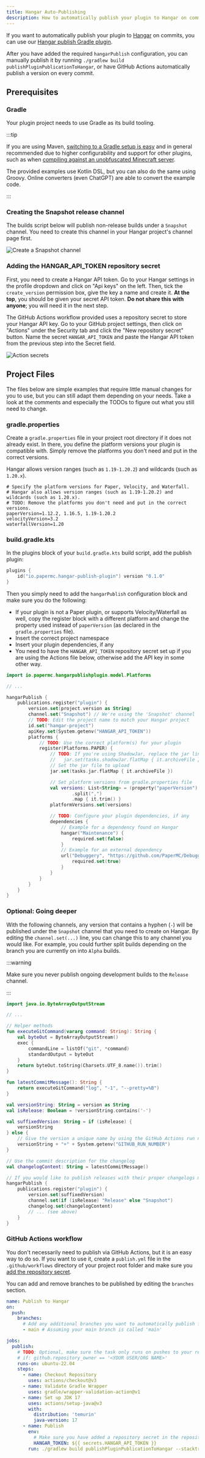 ```yaml
---
title: Hangar Auto-Publishing
description: How to automatically publish your plugin to Hangar on commits.
---
```


If you want to automatically publish your plugin to [Hangar](https://hangar.papermc.io/) on commits, you can use
our [Hangar publish Gradle plugin](https://github.com/HangarMC/hangar-publish-plugin).

After you have added the required `hangarPublish` configuration, you can manually publish it by
running `./gradlew build publishPluginPublicationToHangar`, or have GitHub Actions automatically publish a version on
every commit.

## Prerequisites

### Gradle

Your plugin project needs to use Gradle as its build tooling.

:::tip

If you are using
Maven, [switching to a Gradle setup is easy](https://docs.gradle.org/current/userguide/migrating_from_maven.html) and in
general recommended due to higher configurability and support for other plugins, such as
when [compiling against an unobfuscated Minecraft server](/paper/dev/userdev).

The provided examples use Kotlin DSL, but you can also do the same using Groovy. Online converters (even ChatGPT)
are able to convert the example code.

:::

### Creating the Snapshot release channel

The builds script below will publish non-release builds under a `Snapshot` channel. You need to create this channel in
your Hangar project's channel page first.

![Create a Snapshot channel](https://i.imgur.com/p4UEIeJ.png)

### Adding the HANGAR_API_TOKEN repository secret

First, you need to create a Hangar API token. Go to your Hangar settings in the profile dropdown and click on "Api keys" on the left. Then, tick
the `create_version` permission box, give the key a name and create it. **At the top**, you should be given your secret API
token. **Do not share this with anyone**; you will need it in the next step.

The GitHub Actions workflow provided uses a repository secret to store your Hangar API key. Go to your GitHub project settings,
then click on "Actions" under the Security tab and click the "New repository secret" button. Name the
secret `HANGAR_API_TOKEN` and paste the Hangar API token from the previous step into the Secret field.

![Action secrets](https://i.imgur.com/l11Bnx5.png)

## Project Files

The files below are simple examples that require little manual changes for you to use, but you can still adapt them
depending on your needs. Take a look at the comments and especially the TODOs to figure out what you still need to
change.

### gradle.properties

Create a `gradle.properties` file in your project root directory if it does not already exist. In there, you define the
platform versions your plugin is compatible with. Simply remove the platforms you don't need and put in the correct
versions.

Hangar allows version ranges (such as `1.19-1.20.2`) and wildcards (such as `1.20.x`).

```properties
# Specify the platform versions for Paper, Velocity, and Waterfall.
# Hangar also allows version ranges (such as 1.19-1.20.2) and wildcards (such as 1.20.x).
# TODO: Remove the platforms you don't need and put in the correct versions.
paperVersion=1.12.2, 1.16.5, 1.19-1.20.2
velocityVersion=3.2
waterfallVersion=1.20
```

### build.gradle.kts

In the plugins block of your `build.gradle.kts` build script, add the publish plugin:

```kotlin
plugins {
    id("io.papermc.hangar-publish-plugin") version "0.1.0"
}
```

Then you simply need to add the `hangarPublish` configuration block and make sure you do the following:

- If your plugin is not a Paper plugin, or supports Velocity/Waterfall as well, copy the register block with a different
  platform and change the property used instead of `paperVersion` (as declared in the `gradle.properties` file).
- Insert the correct project namespace
- Insert your plugin dependencies, if any
- You need to have the `HANGAR_API_TOKEN` repository secret set up if you are using the Actions file below, otherwise add the
  API key in some other way.

```kotlin
import io.papermc.hangarpublishplugin.model.Platforms

// ...

hangarPublish {
    publications.register("plugin") {
        version.set(project.version as String)
        channel.set("Snapshot") // We're using the 'Snapshot' channel
        // TODO: Edit the project name to match your Hangar project
        id.set("hangar-project")
        apiKey.set(System.getenv("HANGAR_API_TOKEN"))
        platforms {
            // TODO: Use the correct platform(s) for your plugin
            register(Platforms.PAPER) {
                // TODO: If you're using ShadowJar, replace the jar lines with the appropriate task:
                //   jar.set(tasks.shadowJar.flatMap { it.archiveFile })
                // Set the jar file to upload
                jar.set(tasks.jar.flatMap { it.archiveFile })

                // Set platform versions from gradle.properties file
                val versions: List<String> = (property("paperVersion") as String)
                        .split(",")
                        .map { it.trim() }
                platformVersions.set(versions)

                // TODO: Configure your plugin dependencies, if any
                dependencies {
                    // Example for a dependency found on Hangar
                    hangar("Maintenance") {
                        required.set(false)
                    }
                    // Example for an external dependency
                    url("Debuggery", "https://github.com/PaperMC/Debuggery") {
                        required.set(true)
                    }
                }
            }
        }
    }
}
```

### Optional: Going deeper

With the following channels, any version that contains a hyphen (`-`) will be published under the `Snapshot` channel
that you need to create on Hangar. By editing the `channel.set(...)` line, you can change this to any channel you would
like. For example, you could further split builds depending on the branch you are currently on into `Alpha` builds.

:::warning

Make sure you never publish ongoing development builds to the `Release` channel.

:::

```kotlin
import java.io.ByteArrayOutputStream

// ...

// Helper methods
fun executeGitCommand(vararg command: String): String {
    val byteOut = ByteArrayOutputStream()
    exec {
        commandLine = listOf("git", *command)
        standardOutput = byteOut
    }
    return byteOut.toString(Charsets.UTF_8.name()).trim()
}

fun latestCommitMessage(): String {
    return executeGitCommand("log", "-1", "--pretty=%B")
}

val versionString: String = version as String
val isRelease: Boolean = !versionString.contains('-')

val suffixedVersion: String = if (isRelease) {
    versionString
} else {
    // Give the version a unique name by using the GitHub Actions run number
    versionString + "+" + System.getenv("GITHUB_RUN_NUMBER")
}

// Use the commit description for the changelog
val changelogContent: String = latestCommitMessage()

// If you would like to publish releases with their proper changelogs manually, simply add an if statement with the `isRelease` variable here.
hangarPublish {
    publications.register("plugin") {
        version.set(suffixedVersion)
        channel.set(if (isRelease) "Release" else "Snapshot")
        changelog.set(changelogContent)
        // ... (see above)
    }
}
```

### GitHub Actions workflow

You don't necessarily need to publish via GitHub Actions, but it is an easy way to do so. If you want to use it, create
a `publish.yml` file in the `.github/workflows` directory of your project root folder and make sure
you [add the repository secret](#adding-the-hangar_api_token-repository-secret).

You can add and remove branches to be published by editing the `branches` section.

```yaml
name: Publish to Hangar
on:
  push:
    branches:
      # Add any additional branches you want to automatically publish from
      - main # Assuming your main branch is called 'main'

jobs:
  publish:
    # TODO: Optional, make sure the task only runs on pushes to your repository and doesn't fail on forks. Uncomment the line below and put the repo owner into the quotes
    # if: github.repository_owner == '<YOUR USER/ORG NAME>'
    runs-on: ubuntu-22.04
    steps:
      - name: Checkout Repository
        uses: actions/checkout@v3
      - name: Validate Gradle Wrapper
        uses: gradle/wrapper-validation-action@v1
      - name: Set up JDK 17
        uses: actions/setup-java@v3
        with:
          distribution: 'temurin'
          java-version: 17
      - name: Publish
        env:
          # Make sure you have added a repository secret in the repository's settings
          HANGAR_TOKEN: ${{ secrets.HANGAR_API_TOKEN }}
        run: ./gradlew build publishPluginPublicationToHangar --stacktrace
```
